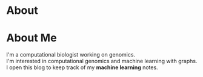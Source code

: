# About


# About Me  

I'm a computational biologist working on genomics.  
I'm interested in computational genomics and machine learning with graphs.  
I open this blog to keep track of my **machine learning** notes. 

